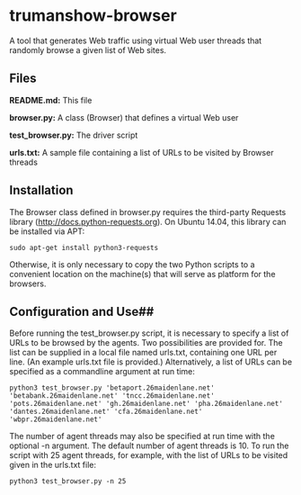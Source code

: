# trumanshow-browser
A tool that generates Web traffic using virtual Web user threads that randomly browse a given list of Web sites.

## Files ##
**README.md:** This file

**browser.py:** A class (Browser) that defines a virtual Web user

**test_browser.py:** The driver script

**urls.txt:** A sample file containing a list of URLs to be visited by Browser threads

## Installation ##

The Browser class defined in browser.py requires the third-party Requests library (http://docs.python-requests.org). On Ubuntu 14.04, this library can be installed via APT:

```sudo apt-get install python3-requests```

Otherwise, it is only necessary to copy the two Python scripts to a convenient location on the machine(s) that will serve as platform for the browsers.

## Configuration and Use##

Before running the test_browser.py script, it is necessary to specify a list of URLs to be browsed by the agents. Two possibilities are provided for. The list can be supplied in a local file named urls.txt, containing one URL per line. (An example urls.txt file is provided.) Alternatively, a list of URLs can be specified as a commandline argument at run time:

```python3 test_browser.py 'betaport.26maidenlane.net' 'betabank.26maidenlane.net' 'tncc.26maidenlane.net' 'pots.26maidenlane.net' 'gh.26maidenlane.net' 'pha.26maidenlane.net' 'dantes.26maidenlane.net' 'cfa.26maidenlane.net' 'wbpr.26maidenlane.net'```

The number of agent threads may also be specified at run time with the optional -n argument. The default number of agent threads is 10. To run the script with 25 agent threads, for example, with the list of URLs to be visited given in the urls.txt file:

```python3 test_browser.py -n 25```

